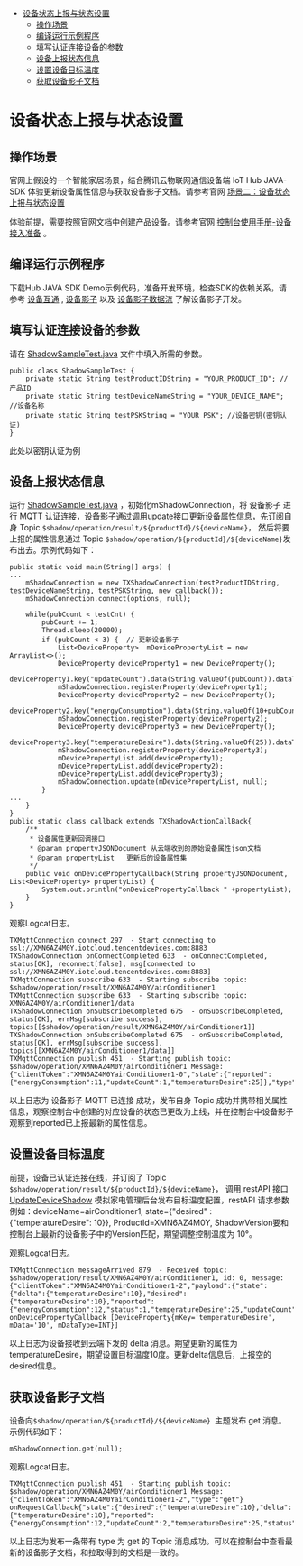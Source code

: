 * [设备状态上报与状态设置](#设备状态上报与状态设置)
  * [操作场景](#操作场景)
  * [编译运行示例程序](#编译运行示例程序)
  * [填写认证连接设备的参数](#填写认证连接设备的参数)
  * [设备上报状态信息](#设备上报状态信息)
  * [设置设备目标温度](#设置设备目标温度)
  * [获取设备影子文档](#获取设备影子文档)

# 设备状态上报与状态设置
## 操作场景
官网上假设的一个智能家居场景，结合腾讯云物联网通信设备端 IoT Hub JAVA-SDK 体验更新设备属性信息与获取设备影子文档。请参考官网 [场景二：设备状态上报与状态设置](https://cloud.tencent.com/document/product/634/11914)

体验前提，需要按照官网文档中创建产品设备。请参考官网 [控制台使用手册-设备接入准备](https://cloud.tencent.com/document/product/634/14442) 。

## 编译运行示例程序

下载Hub JAVA SDK Demo示例代码，准备开发环境，检查SDK的依赖关系，请参考 [设备互通](设备互通.md#编译运行示例程序) , [设备影子](https://cloud.tencent.com/document/product/634/11918) 以及 [设备影子数据流](https://cloud.tencent.com/document/product/634/14072) 了解设备影子开发。

## 填写认证连接设备的参数

请在 [ShadowSampleTest.java](../../src/test/java/com/tencent/iot/hub/device/java/core/shadow/ShadowSampleTest.java) 文件中填入所需的参数。

```
public class ShadowSampleTest {
    private static String testProductIDString = "YOUR_PRODUCT_ID"; //产品ID
    private static String testDeviceNameString = "YOUR_DEVICE_NAME"; //设备名称
    private static String testPSKString = "YOUR_PSK"; //设备密钥(密钥认证)
}
```
此处以密钥认证为例

## 设备上报状态信息

运行 [ShadowSampleTest.java](../../src/test/java/com/tencent/iot/hub/device/java/core/shadow/ShadowSampleTest.java) ，初始化mShadowConnection，将 设备影子 进行 MQTT 认证连接，设备影子通过调用update接口更新设备属性信息，先订阅自身 Topic `$shadow/operation/result/${productId}/${deviceName}`， 然后将要上报的属性信息通过 Topic `$shadow/operation/${productId}/${deviceName}`发布出去。示例代码如下：

```
public static void main(String[] args) {
...
    mShadowConnection = new TXShadowConnection(testProductIDString, testDeviceNameString, testPSKString, new callback());
    mShadowConnection.connect(options, null);

    while(pubCount < testCnt) {
        pubCount += 1;
        Thread.sleep(20000);
        if (pubCount < 3) {  // 更新设备影子
            List<DeviceProperty>  mDevicePropertyList = new ArrayList<>();
            DeviceProperty deviceProperty1 = new DeviceProperty();
            deviceProperty1.key("updateCount").data(String.valueOf(pubCount)).dataType(TXShadowConstants.JSONDataType.INT);
            mShadowConnection.registerProperty(deviceProperty1);
            DeviceProperty deviceProperty2 = new DeviceProperty();
            deviceProperty2.key("energyConsumption").data(String.valueOf(10+pubCount)).dataType(TXShadowConstants.JSONDataType.INT);
            mShadowConnection.registerProperty(deviceProperty2);
            DeviceProperty deviceProperty3 = new DeviceProperty();
            deviceProperty3.key("temperatureDesire").data(String.valueOf(25)).dataType(TXShadowConstants.JSONDataType.INT);
            mShadowConnection.registerProperty(deviceProperty3);
            mDevicePropertyList.add(deviceProperty1);
            mDevicePropertyList.add(deviceProperty2);
            mDevicePropertyList.add(deviceProperty3);
            mShadowConnection.update(mDevicePropertyList, null);
        }
...
    }
}
public static class callback extends TXShadowActionCallBack{
    /**
     * 设备属性更新回调接口
     * @param propertyJSONDocument 从云端收到的原始设备属性json文档
     * @param propertyList   更新后的设备属性集
     */
    public void onDevicePropertyCallback(String propertyJSONDocument, List<DeviceProperty> propertyList) {
        System.out.println("onDevicePropertyCallback " +propertyList);
    }
}
```

观察Logcat日志。
```
TXMqttConnection connect 297  - Start connecting to ssl://XMN6AZ4M0Y.iotcloud.tencentdevices.com:8883
TXShadowConnection onConnectCompleted 633  - onConnectCompleted, status[OK], reconnect[false], msg[connected to ssl://XMN6AZ4M0Y.iotcloud.tencentdevices.com:8883]
TXMqttConnection subscribe 633  - Starting subscribe topic: $shadow/operation/result/XMN6AZ4M0Y/airConditioner1
TXMqttConnection subscribe 633  - Starting subscribe topic: XMN6AZ4M0Y/airConditioner1/data
TXShadowConnection onSubscribeCompleted 675  - onSubscribeCompleted, status[OK], errMsg[subscribe success], topics[[$shadow/operation/result/XMN6AZ4M0Y/airConditioner1]]
TXShadowConnection onSubscribeCompleted 675  - onSubscribeCompleted, status[OK], errMsg[subscribe success], topics[[XMN6AZ4M0Y/airConditioner1/data]]
TXMqttConnection publish 451  - Starting publish topic: $shadow/operation/XMN6AZ4M0Y/airConditioner1 Message: {"clientToken":"XMN6AZ4M0YairConditioner1-0","state":{"reported":{"energyConsumption":11,"updateCount":1,"temperatureDesire":25}},"type":"update","version":0}
```
以上日志为 设备影子 MQTT 已连接 成功，发布自身 Topic 成功并携带相关属性信息，观察控制台中创建的对应设备的状态已更改为上线，并在控制台中设备影子观察到reported已上报最新的属性信息。

## 设置设备目标温度

前提，设备已认证连接在线，并订阅了 Topic `$shadow/operation/result/${productId}/${deviceName}`， 调用 restAPI 接口 [UpdateDeviceShadow](https://console.cloud.tencent.com/api/explorer?Product=iotcloud&Version=2018-06-14&Action=UpdateDeviceShadow&SignVersion=) 模拟家电管理后台发布目标温度配置，restAPI 请求参数例如：deviceName=airConditioner1, state={"desired" : {"temperatureDesire": 10}}, ProductId=XMN6AZ4M0Y, ShadowVersion要和控制台上最新的设备影子中的Version匹配，期望调整控制温度为 10°。

观察Logcat日志。
```
TXMqttConnection messageArrived 879  - Received topic: $shadow/operation/result/XMN6AZ4M0Y/airConditioner1, id: 0, message: {"clientToken":"XMN6AZ4M0YairConditioner1-2","payload":{"state":{"delta":{"temperatureDesire":10},"desired":{"temperatureDesire":10},"reported":{"energyConsumption":12,"status":1,"temperatureDesire":25,"updateCount":2}},"timestamp":1603269222843,"version":25},"result":0,"timestamp":1603269269,"type":"get"}
onDevicePropertyCallback [DeviceProperty{mKey='temperatureDesire', mData='10', mDataType=INT}]
```
以上日志为设备接收到云端下发的 delta 消息。期望更新的属性为temperatureDesire，期望设置目标温度10度。更新delta信息后，上报空的desired信息。

## 获取设备影子文档

设备向`$shadow/operation/${productId}/${deviceName} `主题发布 get 消息。示例代码如下：

```
mShadowConnection.get(null);
```

观察Logcat日志。
```
TXMqttConnection publish 451  - Starting publish topic: $shadow/operation/XMN6AZ4M0Y/airConditioner1 Message: {"clientToken":"XMN6AZ4M0YairConditioner1-2","type":"get"}
onRequestCallback{"state":{"desired":{"temperatureDesire":10},"delta":{"temperatureDesire":10},"reported":{"energyConsumption":12,"updateCount":2,"temperatureDesire":25,"status":1}},"version":32,"timestamp":1603269797600}
```
以上日志为发布一条带有 type 为 get 的 Topic 消息成功。可以在控制台中查看最新的设备影子文档，和拉取得到的文档是一致的。
